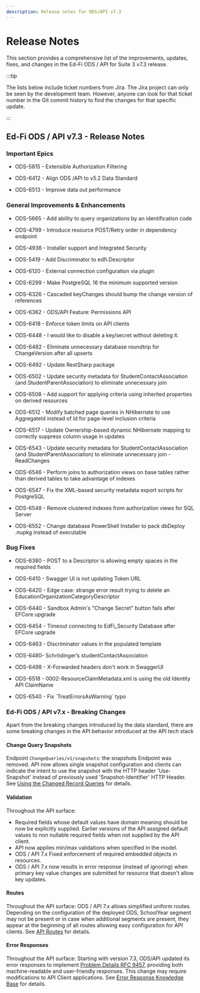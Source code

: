 ```yaml
---
description: Release notes for ODS/API v7.3
---
```


# Release Notes

This section provides a comprehensive list of the improvements, updates, fixes,
and changes in the Ed-Fi ODS / API for Suite 3 v7.3 release.

:::tip

The lists below include ticket numbers from Jira. The Jira project can only be
seen by the development team. However, anyone can look for that ticket number in
the Git commit history to find the changes for that specific update.

:::

## Ed-Fi ODS / API v7.3 - Release Notes

### Important Epics

* ODS-5815 - Extensible Authorization Filtering

* ODS-6412 - Align ODS /API to v5.2 Data Standard

* ODS-6513 - Improve data out performance

### General Improvements & Enhancements

* ODS-5665 - Add ability to query organizations by an identification code

* ODS-4799 - Introduce resource POST/Retry order in dependency endpoint

* ODS-4936 - Installer support and Integrated Security

* ODS-5419 - Add Discriminator to edfi.Descriptor

* ODS-6120 - External connection configuration via plugin

* ODS-6299 - Make PostgreSQL 16 the minimum supported version

* ODS-6326 - Cascaded keyChanges should bump the change version of references

* ODS-6362 - ODS/API Feature: Permissions API

* ODS-6418 - Enforce token limits on API clients

* ODS-6448 - I would like to disable a key/secret without deleting it.

* ODS-6482 - Eliminate unnecessary database roundtrip for ChangeVersion after
  all upserts

* ODS-6492 - Update RestSharp package

* ODS-6502 - Update security metadata for StudentContactAssociation \(and
  StudentParentAssociation\) to eliminate unnecessary join

* ODS-6508 - Add support for applying criteria using inherited properties on
  derived resources

* ODS-6512 - Modify batched page queries in NHibernate to use AggregateId
  instead of Id for page-level inclusion criteria

* ODS-6517 - Update Ownership-based dynamic NHibernate mapping to correctly
  suppress column usage in updates

* ODS-6543 - Update security metadata for StudentContactAssociation \(and
  StudentParentAssociation\) to eliminate unnecessary join - ReadChanges

* ODS-6546 - Perform joins to authorization views on base tables rather than
  derived tables to take advantage of indexes

* ODS-6547 - Fix the XML-based security metadata export scripts for PostgreSQL

* ODS-6548 - Remove clustered indexes from authorization views for SQL Server

* ODS-6552 - Change database PowerShell Installer to pack dbDeploy .nupkg
  instead of executable

### Bug Fixes

* ODS-6380 - POST to a Descriptor is allowing empty spaces in the required
  fields

* ODS-6410 - Swagger UI is not updating Token URL

* ODS-6420 - Edge case: strange error result trying to delete an
  EducationOrganizationCategoryDescriptor

* ODS-6440 - Sandbox Admin's "Change Secret" button fails after EFCore upgrade

* ODS-6454 - Timeout connecting to EdFi\_Security Database after EFCore upgrade

* ODS-6463 - Discriminator values in the populated template

* ODS-6480- Schrödinger’s studentContactAssociation

* ODS-6498 - X-Forwarded headers don't work in SwaggerUI

* ODS-6518 - 0002-ResourceClaimMetadata.xml is using the old Identity API
  ClaimName

* ODS-6540 - Fix \`TreatErrorsAsWarning\` typo

### Ed-Fi ODS / API v7.x - Breaking Changes

Apart from the breaking changes introduced by the data standard, there are some
breaking changes in the API behavior introduced at the API tech stack

#### Change Query Snapshots

Endpoint `ChangeQueries/v1/snapshots`: the snapshots Endpoint was removed. API
now allows single snapshot configuration and clients can indicate the intent to
use the snapshot with the HTTP header 'Use-Snapshot' instead of previously used
'Snapshot-Identifier' HTTP Header. See [Using the Changed Record
Queries](../client-developers-guide/using-the-changed-record-queries.md) for
details.

#### Validation

Throughout the API surface:

* Required fields whose default values have domain meaning should be now be
  explicitly supplied. Earlier versions of the API assigned default values to
  non nullable required fields when not supplied by the API client.
* API now applies min/max validations when specified in the model.
* ODS / API 7.x Fixed enforcement of required embedded objects in resources.
* ODS / API 7.x now results in error response (instead of ignoring) when primary
  key value changes are submitted for resource that doesn't allow key updates.

#### Routes

Throughout the API surface: ODS / API 7.x allows simplified uniform routes.
Depending on the configuration of the deployed ODS, SchoolYear segment may not
be present or in case when additional segments are present, they appear at the
beginning of all routes allowing easy configuration for API clients. See [API
Routes](../client-developers-guide/api-routes.md) for details.

#### Error Responses

Throughout the API surface: Starting with version 7.3, ODS/API updated its error
responses to implement [Problem Details RFC
9457](https://www.rfc-editor.org/rfc/rfc9457.html), providing both
machine-readable and user-friendly responses. This change may require
modifications to API Client applications. See [Error Response Knowledge
Base](../client-developers-guide/error-response-knowledge-base.md) for details.
